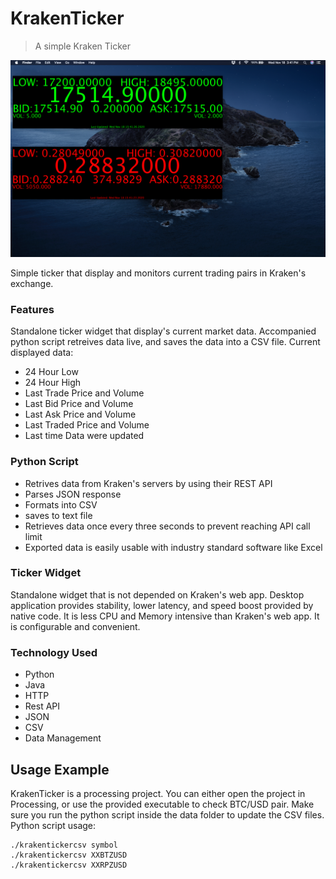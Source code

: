 # KrakenTicker

> A simple Kraken Ticker

![Screenshot](KrakenTicker_MacOS_Screenshot.png)

Simple ticker that display and monitors current trading pairs in Kraken's exchange.
### Features
Standalone ticker widget that display's current market data. Accompanied python script retreives data live, and saves the data into a CSV file.
Current displayed data:
 - 24 Hour Low
 - 24 Hour High
 - Last Trade Price and Volume
 - Last Bid Price and Volume
 - Last Ask Price and Volume
 - Last Traded Price and Volume
 - Last time Data were updated

### Python Script
 - Retrives data from Kraken's servers by using their REST API
 - Parses JSON response
 - Formats into CSV
 - saves to text file
 - Retrieves data once every three seconds to prevent reaching API call limit
 - Exported data is easily usable with industry standard software like Excel

### Ticker Widget
Standalone widget that is not depended on Kraken's web app. Desktop application provides stability, lower latency, and speed boost provided by native code. It is less CPU and Memory intensive than Kraken's web app. It is configurable and convenient.

### Technology Used

 - Python
 - Java
 - HTTP
 - Rest API
 - JSON
 - CSV
 - Data Management

## Usage Example
KrakenTicker is a processing project. You can either open the project in Processing, or use the provided executable to check  BTC/USD pair. Make sure you run the python script inside the data folder to update the CSV files.
Python script usage:

    ./krakentickercsv symbol
    ./krakentickercsv XXBTZUSD
    ./krakentickercsv XXRPZUSD
